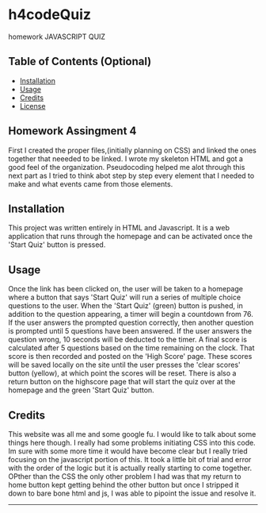 # h4codeQuiz
homework JAVASCRIPT QUIZ



## Table of Contents (Optional)


* [Installation](#installation)
* [Usage](#usage)
* [Credits](#credits)
* [License](#license)


## Homework Assingment 4

First I created the proper files,(initially planning on CSS) and linked the ones together that neeeded to be linked. I wrote my skeleton HTML and got a good feel of the organization. Pseudocoding helped me alot through this next part as I tried to think abot step by step every element that I needed to make and what events came from those elements. 

## Installation

This project was written entirely in HTML and Javascript. It is a web application that runs through the homepage and can be activated once the 'Start Quiz' button is pressed.


## Usage 

Once the link has been clicked on, the user will be taken to a homepage where a button that says 'Start Quiz' will run a series of multiple choice questions to the user. When the 'Start Quiz' (green) button is pushed, in addition to the question appearing, a timer will begin a countdown from 76. If the user answers the prompted question correctly, then another question is prompted until 5 questions have been answered. If the user answers the question wrong, 10 seconds will be deducted to the timer. A final score is calculated after 5 questions based on the time remaining on the clock. That score is then recorded and posted on the 'High Score' page. These scores will be saved locally on the site until the user presses the 'clear scores' button (yellow), at which point the scores will be reset. There is also a return button on the highscore page that will start the quiz over at the homepage and the green 'Start Quiz' button. 




## Credits

This website was all me and some google fu. I would like to talk about some things here though. I really had some problems initiating CSS into this code. Im sure with some more time it would have become clear but I really tried focusing on the javascript portion of this. It took a little bit of trial and error with the order of the logic but it is actually really starting to come together. OPther than the CSS the only other problem I had was that my return to home button kept getting behind the other button but once I stripped it down to bare bone html and js, I was able to pipoint the issue and resolve it. 





---



